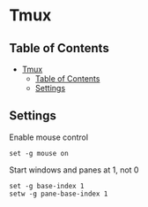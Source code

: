 # Tmux

## Table of Contents

- [Tmux](#tmux)
  - [Table of Contents](#table-of-contents)
  - [Settings](#settings)

## Settings

Enable mouse control

```shell
set -g mouse on
```

Start windows and panes at 1, not 0

```shell
set -g base-index 1
setw -g pane-base-index 1
```
